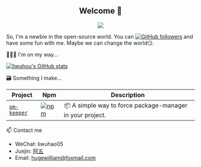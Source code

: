 <h2 align="center">
  Welcome 👋
</h2>

<!-- Typing SVG by DenverCoder1 - https://github.com/DenverCoder1/readme-typing-svg -->
<p align="center">
  <a href="https://github.com/DenverCoder1/readme-typing-svg"><img src="https://readme-typing-svg.herokuapp.com/?font=Fira&color=FF822D&center=true&vCenter=true&lines=Hi+there!+;I+am+the+guy.;The+self-taught+coder.;A+frontend+developer.;From+China.;Nice+to+meet+you~"></a>
</p>

So, I'm a newbie in the open-source world. You can [![GitHub followers](https://img.shields.io/github/followers/liwuhou?label=Follow%20me%EF%BC%81&style=social)](https://github.com/liwuhou/) and have some fun with me. Maybe we can change the world😏.

🏃🏻‍♂️ I'm on my way...

[![liwuhou's GitHub stats](https://github-readme-stats.vercel.app/api?username=liwuhou&count_private=true&locale=en)](https://github.com/anuraghazra/github-readme-stats)


🗃 Something I make...


| Project                                             | Npm                                                                                           | Description                                            |
| --------------------------------------------------- | --------------------------------------------------------------------------------------------- | ------------------------------------------------------ |
| [`pm-keeper`](https://github.com/liwuhou/pm-keeper) | [![npm](https://img.shields.io/npm/v/pm-keeper.svg)](https://www.npmjs.com/package/pm-keeper) | 📦 A simple way to force package-manager in your project. |

📫 Contact me

- WeChat: liwuhao05
- Juejin: [阿五](https://juejin.cn/user/1838039172120701/posts)
- Email: hugewilliam@foxmail.com
